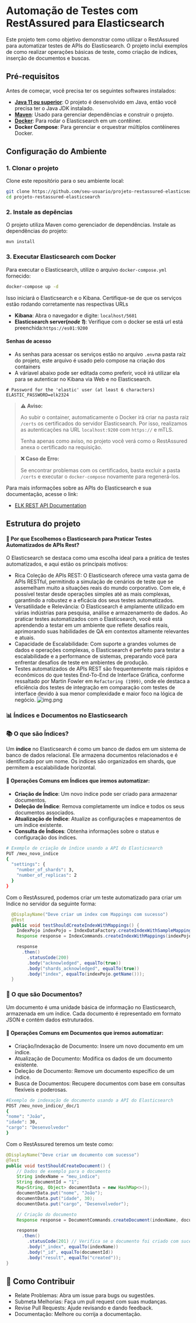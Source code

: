 # Automação de Testes com RestAssured para Elasticsearch

Este projeto tem como objetivo demonstrar como utilizar o RestAssured para automatizar testes de APIs do Elasticsearch. O projeto inclui exemplos de como realizar operações básicas de teste, como criação de índices, inserção de documentos e buscas.
## Pré-requisitos

Antes de começar, você precisa ter os seguintes softwares instalados:

- **[Java 11 ou superior](https://www.oracle.com/java/technologies/downloads/)**: O projeto é desenvolvido em Java, então você precisa ter o Java JDK instalado.
- **[Maven](https://maven.apache.org/install.html)**: Usado para gerenciar dependências e construir o projeto.
- **[Docker](https://docs.docker.com/engine/install/)**: Para rodar o Elasticsearch em um contêiner.
- **Docker Compose**: Para gerenciar e orquestrar múltiplos contêineres Docker.

## Configuração do Ambiente

### 1. Clonar o projeto

Clone este repositório para o seu ambiente local:

```bash
git clone https://github.com/seu-usuario/projeto-restassured-elasticsearch.git
cd projeto-restassured-elasticsearch
```

### 2. Instale as depências

O projeto utiliza Maven como gerenciador de dependências. Instale as dependências do projeto:

```bash
mvn install
```

### 3. Executar Elasticsearch com Docker

Para executar o Elasticsearch, utilize o arquivo `docker-compose.yml` fornecido:

```bash
docker-compose up -d
```
Isso iniciará o Elasticsearch e o Kibana. Certifique-se de que os serviços estão rodando corretamente nas respectivas URLs
- **Kibana**: Abra o navegador e digite: `localhost/5601`
- **Elasticsearch server(_node 1_)**: Verifique com o docker se está url está preenchida:`https://es01:9200`

#### Senhas de acesso

- As senhas para acessar os serviços estão no arquivo `.env`na pasta raíz do projeto, este arquivo é usado pelo compose na criação dos containers
- A váriavel abaixo pode ser editada como preferir, você irá utilizar ela para se autenticar no Kibana via Web e no Elasticsearch.

```text
# Password for the 'elastic' user (at least 6 characters)
ELASTIC_PASSWORD=elk2324
```

> **⚠️ Aviso:**
>
> Ao subir o container, automaticamente o Docker irá criar na pasta raiz `/certs` os certificados do servidor Elasticsearch. Por isso, realizamos as autenticações na URL `localhost:9200` com `https://` e mTLS.
>
> Tenha apenas como aviso, no projeto você verá como o RestAssured anexa o certificado na requisição.


> **❌ Caso de Erro:**
> 
> Se encontrar problemas com os certificados, basta excluir a pasta `/certs` e executar o `docker-compose` novamente para regenerá-los.

Para mais informações sobre as APIs do Elasticsearch e sua documentação, acesse o link:
- [ELK REST API Documentation](https://www.elastic.co/guide/en/elasticsearch/reference/current/rest-apis.html)

## Estrutura do projeto

#### 🤔 Por que Escolhemos o Elasticsearch para Praticar Testes Automatizados de APIs Rest?
O Elasticsearch se destaca como uma escolha ideal para a prática de testes automatizados, e aqui estão os principais motivos:
- Rica Coleção de APIs REST: O Elasticsearch oferece uma vasta gama de APIs RESTful, permitindo a simulação de cenários de teste que se assemelham muito a situações reais do mundo corporativo. Com ele, é possível testar desde operações simples até as mais complexas, garantindo a robustez e a eficácia dos seus testes automatizados.
- Versatilidade e Relevância: O Elasticsearch é amplamente utilizado em várias indústrias para pesquisa, análise e armazenamento de dados. Ao praticar testes automatizados com o Elasticsearch, você está aprendendo a testar em um ambiente que reflete desafios reais, aprimorando suas habilidades de QA em contextos altamente relevantes e atuais.
- Capacidade de Escalabilidade: Com suporte a grandes volumes de dados e operações complexas, o Elasticsearch é perfeito para testar a escalabilidade e a performance de sistemas, preparando você para enfrentar desafios de teste em ambientes de produção. 
- Testes automatizados de APIs REST são frequentemente mais rápidos e econômicos do que testes End-To-End de Interface Gráfica, conforme ressaltado por Martin Fowler em `Refactoring (1999)`, onde ele destaca a eficiência dos testes de integração em comparação com testes de interface devido à sua menor complexidade e maior foco na lógica de negócio.
![img.png](assets/img.png)

### 📊 Índices e Documentos no Elasticsearch

### 📚 O que são Índices?
Um **índice** no Elasticsearch é como um banco de dados em um sistema de banco de dados relacional. Ele armazena documentos relacionados e é identificado por um nome. Os índices são organizados em shards, que permitem a escalabilidade horizontal.

#### 🔧 Operações Comuns em Índices que iremos automatizar:
- **Criação de Índice**: Um novo índice pode ser criado para armazenar documentos.
- **Deleção de Índice**: Remova completamente um índice e todos os seus documentos associados.
- **Atualização de Índice**: Atualize as configurações e mapeamentos de um índice existente.
- **Consulta de Índices**: Obtenha informações sobre o status e configuração dos índices.

```bash
# Exemplo de criação de índice usando a API do Elasticsearch
PUT /meu_novo_indice
{
  "settings": {
    "number_of_shards": 3,
    "number_of_replicas": 2
  }
}
```

Com o RestAssured, podemos criar um teste automatizado para criar um Indice no servidor da seguinte forma:

```java
  @DisplayName("Deve criar um index com Mappings com sucesso")
  @Test
  public void testShouldCreateIndexWithMappings() {
    IndexPojo indexPojo = IndexDataFactory.createIndexWithSampleMappings();
    Response response = IndexCommands.createIndexWithMappings(indexPojo);

    response
      .then()
        .statusCode(200)
        .body("acknowledged", equalTo(true))
        .body("shards_acknowledged", equalTo(true))
        .body("index", equalTo(indexPojo.getName()));
  }
```

### 📄 O que são Documentos?

Um documento é uma unidade básica de informação no Elasticsearch, armazenada em um índice. Cada documento é representado
em formato JSON e contém dados estruturados.

#### 🔧 Operações Comuns em Documentos que iremos automatizar:
- Criação/Indexação de Documento: Insere um novo documento em um índice.
- Atualização de Documento: Modifica os dados de um documento existente.
- Deleção de Documento: Remove um documento específico de um índice.
- Busca de Documentos: Recupere documentos com base em consultas flexíveis e poderosas.

```bash
#Exemplo de indexação de documento usando a API do Elasticsearch
POST /meu_novo_indice/_doc/1
{
"nome": "João",
"idade": 30,
"cargo": "Desenvolvedor"
}
```

Com o RestAssured teremos um teste como:

```java
@DisplayName("Deve criar um documento com sucesso")
@Test
public void testShouldCreateDocument() {
    // Dados de exemplo para o documento
    String indexName = "meu_indice";
    String documentId = "1";
    Map<String, Object> documentData = new HashMap<>();
    documentData.put("nome", "João");
    documentData.put("idade", 30);
    documentData.put("cargo", "Desenvolvedor");

    // Criação do documento
    Response response = DocumentCommands.createDocument(indexName, documentId, documentData);

    response
      .then()
        .statusCode(201) // Verifica se o documento foi criado com sucesso
        .body("_index", equalTo(indexName))
        .body("_id", equalTo(documentId))
        .body("result", equalTo("created"));
}
```
## 🤝 Como Contribuir
- Relate Problemas: Abra um issue para bugs ou sugestões.
- Submeta Melhorias: Faça um pull request com suas mudanças.
- Revise Pull Requests: Ajude revisando e dando feedback.
- Documentação: Melhore ou corrija a documentação.














